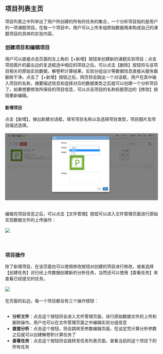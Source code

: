 ## **项目列表主页**

项目列表之中列举出了用户所创建的所有的任务的集合，一个分析项目指的是用户的一项课题项目。在每一个项目中，用户可以上传多组原始数据用来构成自己的课题项目的具体的实验内容。

### **创建项目和编辑项目**

用户可以直接点击页面的左上角的【+新增】按钮来创建新的课题实验项目；点击项目图片的最左边的复选框选中相应的项目之后，可以点击【删除】按钮将与该项目相关的原始实验数据，解卷积计算结果，实验分组设计等数据信息直接从服务器删除干净。点击了【+新增】按钮之后，网页将会跳出一个对话框，用户在其中输入项目的名称，摘要描述信息和选择对应的数据类型之后就可以创建一个分析项目了。如果想要修改所保存的项目信息，可以点击项目的名称标题旁边的【修改】按钮重新编辑。

#### **新增项目**

点击【新增】，弹出新建对话框，填写项目名称以及选择项目类型，项目图片及项目描述选填。
<br/>
<br/>
![](images/new_project.png) 
<br/>
<br/>

编辑完项目信息之后，可以点击【文件管理】按钮可以进入文件管理页面进行原始实验数据文件的上传操作：
<br/>
<br/>
![](/themes/simplebootx/Public/user_manual/images/file_entry.png)  
<br/>
<br/>

### **项目操作**

除了新增项目，在该页面也可以使用修改按钮对创建的项目进行修改，或者选择【创建任务】对已经上传数据创建新的分析任务，当然还可以使用【查看任务】来查看已经提交的任务。
<br/>
<br/>
![](/themes/simplebootx/Public/user_manual/images/project_buttons.png)
<br/>
<br/>
在页面的右边，每一个项目都会有三个操作按钮：
<br/>
<br/>
+ **分析文件**：点击这个按钮将会进入文件管理页面，进行原始数据文件的上传和删除操作。用户也可以在文件管理页面之中编辑实验分组信息
+ **直接分析**：点击这个按钮，将会跳转至参数编辑页面，在设定完计算分析参数之后就可以创建解卷积计算任务了
+ **查看任务**：点击这个按钮将会跳转至任务列表页面，查看当前的这个项目下的所有任务